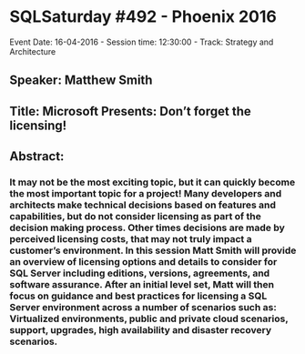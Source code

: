 # SQLSaturday #492 - Phoenix 2016
Event Date: 16-04-2016 - Session time: 12:30:00 - Track: Strategy and Architecture
## Speaker: Matthew Smith
## Title: Microsoft Presents: Don’t forget the licensing!
## Abstract:
### It may not be the most exciting topic, but it can quickly become the most important topic for a project! Many developers and architects make technical decisions based on features and capabilities, but do not consider licensing as part of the decision making process. Other times decisions are made by perceived licensing costs, that may not truly impact a customer’s environment. In this session Matt Smith will provide an overview of licensing options and details to consider for SQL Server including editions, versions, agreements, and software assurance. After an initial level set, Matt will then focus on guidance and best practices for licensing a SQL Server environment across a number of scenarios such as: Virtualized environments, public and private cloud scenarios, support, upgrades, high availability and disaster recovery scenarios. 
